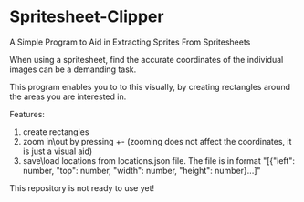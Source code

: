 # Spritesheet-Clipper
A Simple Program to Aid in Extracting Sprites From Spritesheets 

When using a spritesheet, find the accurate coordinates of the individual images can be a demanding task.

This program enables you to to this visually, by creating rectangles around the areas you are interested in.

Features:

1. create rectangles
2. zoom in\out by pressing +\- (zooming does not affect the coordinates, it is just a visual aid)
3. save\load locations from locations.json file. The file is in format "[{"left": number, "top": number, "width": number, "height": number}...]"

This repository is not ready to use yet!
